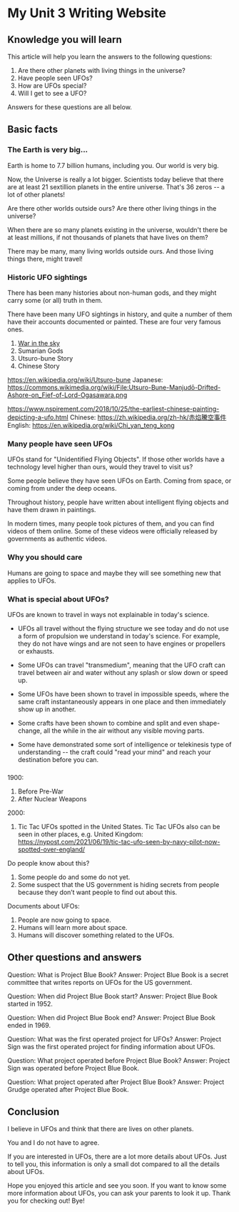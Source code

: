 # My Unit 3 Writing Website

## Knowledge you will learn

This article will help you learn the answers to the following questions:

1. Are there other planets with living things in the universe?
2. Have people seen UFOs?
3. How are UFOs special?
4. Will I get to see a UFO?

Answers for these questions are all below.


## Basic facts

### The Earth is very big...

Earth is home to 7.7 billion humans, including you. Our world is very big.

Now, the Universe is really a lot bigger.
Scientists today believe that there are at least 21 sextillion planets in the entire universe.
That's 36 zeros -- a lot of other planets!

Are there other worlds outside ours? Are there other living things in the universe?

When there are so many planets existing in the universe, wouldn't there be at least millions, if not thousands of planets that have lives on them?

There may be many, many living worlds outside ours. And those living things there, might travel!

### Historic UFO sightings

There has been many histories about non-human gods, and they might carry some (or all) truth in them.

There have been many UFO sightings in history, and quite a number of them have their accounts documented or painted. These are four very famous ones.

1. [War in the sky](/articles/history-war-in-the-sky)
2. Sumarian Gods
3. Utsuro-bune Story
4. Chinese Story

https://en.wikipedia.org/wiki/Utsuro-bune
Japanese: https://commons.wikimedia.org/wiki/File:Utsuro-Bune-Manjudō-Drifted-Ashore-on_Fief-of-Lord-Ogasawara.png


https://www.nspirement.com/2018/10/25/the-earliest-chinese-painting-depicting-a-ufo.html
Chinese: https://zh.wikipedia.org/zh-hk/赤焰騰空事件
English: https://en.wikipedia.org/wiki/Chi_yan_teng_kong





### Many people have seen UFOs

UFOs stand for "Unidentified Flying Objects". If those other worlds have a technology level higher than ours, would they travel to visit us?

Some people believe they have seen UFOs on Earth. Coming from space, or coming from under the deep oceans.

Throughout history, people have written about intelligent flying objects and have them drawn in paintings.

In modern times, many people took pictures of them, and you can find videos of them online. Some of these videos were officially released by governments as authentic videos.


### Why you should care

Humans are going to space and maybe they will see something new that applies to UFOs.


### What is special about UFOs?

UFOs are known to travel in ways not explainable in today's science.

* UFOs all travel without the flying structure we see today and do not use a form of propulsion we understand in today's science. For example, they do not have wings and are not seen to have engines or propellers or exhausts.

* Some UFOs can travel "transmedium", meaning that the UFO craft can travel between air and water without any splash or slow down or speed up.

* Some UFOs have been shown to travel in impossible speeds, where the same craft instantaneously appears in one place and then immediately show up in another.

* Some crafts have been shown to combine and split and even shape-change, all the while in the air without any visible moving parts.

* Some have demonstrated some sort of intelligence or telekinesis type of understanding -- the craft could "read your mind" and reach your destination before you can.


### 


1900:
1. Before Pre-War
2. After Nuclear Weapons

2000:
1. Tic Tac UFOs spotted in the United States.
Tic Tac UFOs also can be seen in other places, e.g. United Kingdom:
https://nypost.com/2021/06/19/tic-tac-ufo-seen-by-navy-pilot-now-spotted-over-england/

Do people know about this?  
1. Some people do and some do not yet.
2. Some suspect that the US government is hiding secrets from people because they don’t want people to find out about this.

Documents about UFOs:

1. People are now going to space.
2. Humans will learn more about space.
3. Humans will discover something related to the UFOs.

## Other questions and answers

Question: What is Project Blue Book?
Answer: Project Blue Book is a secret committee that writes reports on UFOs for the US government.

Question: When did Project Blue Book start?
Answer: Project Blue Book started in 1952.

Question: When did Project Blue Book end?
Answer: Project Blue Book ended in 1969.

Question: What was the first operated project for UFOs?
Answer: Project Sign was the first operated project for finding information about UFOs.

Question: What project operated before Project Blue Book?
Answer: Project Sign was operated before Project Blue Book.

Question: What project operated after Project Blue Book?
Answer: Project Grudge operated after Project Blue Book.

## Conclusion

I believe in UFOs and think that there are lives on other planets.

You and I do not have to agree.

If you are interested in UFOs, there are a lot more details about UFOs. Just to tell you, this information is only a small dot compared to all the details about UFOs. 

Hope you enjoyed this article and see you soon. If you want to know some more information about UFOs, you can ask your parents to look it up. Thank you for checking out! Bye!
